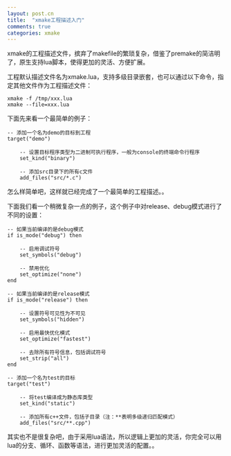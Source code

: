 ```yaml
---
layout: post.cn
title:  "xmake工程描述入门"
comments: true
categories: xmake
---
```


xmake的工程描述文件，摈弃了makefile的繁琐复杂，借鉴了premake的简洁明了，原生支持lua脚本，使得更加的灵活、方便扩展。

工程默认描述文件名为xmake.lua，支持多级目录嵌套，也可以通过以下命令，指定其他文件作为工程描述文件：

    xmake -f /tmp/xxx.lua
    xmake --file=xxx.lua
     
下面先来看一个最简单的例子：

    -- 添加一个名为demo的目标到工程
    target("demo")

        -- 设置目标程序类型为二进制可执行程序，一般为console的终端命令行程序
        set_kind("binary")

        -- 添加src目录下的所有c文件
        add_files("src/*.c") 

怎么样简单吧，这样就已经完成了一个最简单的工程描述。。



下面我们看一个稍微复杂一点的例子，这个例子中对release、debug模式进行了不同的设置：

    -- 如果当前编译的是debug模式
    if is_mode("debug") then
        
        -- 启用调试符号
        set_symbols("debug")

        -- 禁用优化
        set_optimize("none")
    end

    -- 如果当前编译的是release模式
    if is_mode("release") then

        -- 设置符号可见性为不可见
        set_symbols("hidden")

        -- 启用最快优化模式
        set_optimize("fastest")

        -- 去除所有符号信息，包括调试符号
        set_strip("all")
    end

    -- 添加一个名为test的目标
    target("test")

        -- 将test编译成为静态库类型
        set_kind("static")

        -- 添加所有c++文件，包括子目录（注：**表明多级递归匹配模式）
        add_files("src/**.cpp") 

其实也不是很复杂吧，由于采用lua语法，所以逻辑上更加的灵活，你完全可以用lua的分支、循环、函数等语法，进行更加灵活的配置。。


